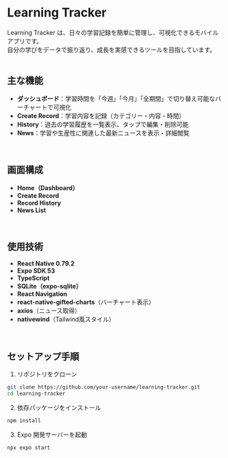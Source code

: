 # Learning Tracker

Learning Tracker は、日々の学習記録を簡単に管理し、可視化できるモバイルアプリです。<br>
自分の学びをデータで振り返り、成長を実感できるツールを目指しています。
<br><br>


## 主な機能

-  **ダッシュボード**：学習時間を「今週」「今月」「全期間」で切り替え可能なバーチャートで可視化  
-  **Create Record**：学習内容を記録（カテゴリー・内容・時間）  
-  **History**：過去の学習履歴を一覧表示、タップで編集・削除可能  
-  **News**：学習や生産性に関連した最新ニュースを表示・詳細閲覧
<br>

## 画面構成

- **Home（Dashboard）**
- **Create Record**
- **Record History**
- **News List**
<br>

## 使用技術

- **React Native 0.79.2**
- **Expo SDK 53**
- **TypeScript**
- **SQLite（expo-sqlite）**
- **React Navigation**
- **react-native-gifted-charts**（バーチャート表示）
- **axios**（ニュース取得）
- **nativewind**（Tailwind風スタイル）
<br>


## セットアップ手順

1. リポジトリをクローン
```bash
git clone https://github.com/your-username/learning-tracker.git
cd learning-tracker
```

2. 依存パッケージをインストール
```bash
npm install
```

3. Expo 開発サーバーを起動
```bash
npx expo start
```

